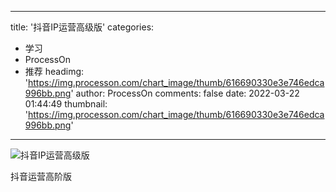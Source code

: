 
---
title: '抖音IP运营高级版'
categories: 
 - 学习
 - ProcessOn
 - 推荐
headimg: 'https://img.processon.com/chart_image/thumb/616690330e3e746edca996bb.png'
author: ProcessOn
comments: false
date: 2022-03-22 01:44:49
thumbnail: 'https://img.processon.com/chart_image/thumb/616690330e3e746edca996bb.png'
---

<div>   
<img class="thumb" alt="抖音IP运营高级版" src="https://img.processon.com/chart_image/thumb/616690330e3e746edca996bb.png" referrerpolicy="no-referrer">
<p>抖音运营高阶版</p>  
</div>
            
